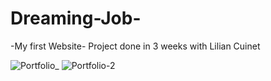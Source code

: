 # Dreaming-Job-
-My first Website-
Project done in 3 weeks with Lilian Cuinet

![Portfolio_](https://user-images.githubusercontent.com/65544731/96562304-e9c5b080-12c0-11eb-8410-d0efa3494271.png)
![Portfolio-2](https://user-images.githubusercontent.com/65544731/96562335-f2b68200-12c0-11eb-9f89-3086a482dcf0.png)
